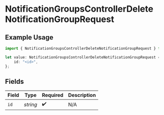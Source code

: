 # NotificationGroupsControllerDeleteNotificationGroupRequest

## Example Usage

```typescript
import { NotificationGroupsControllerDeleteNotificationGroupRequest } from "@novu/api/models/operations";

let value: NotificationGroupsControllerDeleteNotificationGroupRequest = {
    id: "<id>",
};
```

## Fields

| Field              | Type               | Required           | Description        |
| ------------------ | ------------------ | ------------------ | ------------------ |
| `id`               | *string*           | :heavy_check_mark: | N/A                |
